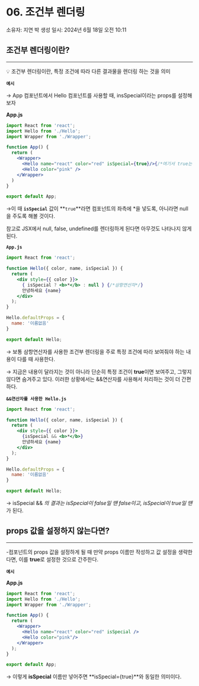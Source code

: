 # 06. 조건부 렌더링

소유자: 지연 박
생성 일시: 2024년 6월 18일 오전 10:11

## 조건부 렌더링이란?

---

<aside>
💡 조건부 렌더링이란, 특정 조건에 따라 다른 결과물을 렌더링 하는 것을 의미

</aside>

**`예시`**

→ App 컴포넌트에서 Hello 컴포넌트를 사용할 때, insSpecial이라는 props를 설정해보자

**App.js**

```jsx
import React from 'react';
import Hello from './Hello';
import Wrapper from './Wrapper';

function App() {
  return (
    <Wrapper>
      <Hello name="react" color="red" isSpecial={true}/>{/*여기서 true는 JS 값이기 때문에 중괄호로 감쌌다.*/}
      <Hello color="pink" />
    </Wrapper>
  )
}

export default App;
```

→이 때 **`isSpecial`** 값이 **`true`**라면 컴포넌트의 좌측에 *을 넣도록, 아니라면 null을 주도록 해볼 것이다. 

참고로 JSX에서 null, false, undefined를 렌더링하게 된다면 아무것도 나타나지 않게 된다.

**`App.js`**

```jsx
import React from 'react';

function Hello({ color, name, isSpecial }) {
  return (
    <div style={{ color }}>
      { isSpecial ? <b>*</b> : null } {/*삼항연산자*/}
      안녕하세요 {name}
    </div>
  );
}

Hello.defaultProps = {
  name: '이름없음'
}

export default Hello;
```

→ 보통 삼항연산자를 사용한 조건부 렌더링을 주로 특정 조건에 따라 보여줘야 하는 내용이 다를 때 사용한다.

→ 지금은 내용이 달라지는 것이 아니라 단순히 특정 조건이 **true**이면 보여주고, 그렇지 않다면 숨겨주고 있다. 이러한 상황에서는 &&연산자를 사용해서 처리하는 것이 더 간편하다.

**`&&연산자를 사용한 Hello.js`**

```jsx
import React from 'react';

function Hello({ color, name, isSpecial }) {
  return (
    <div style={{ color }}>
      {isSpecial && <b>*</b>}
      안녕하세요 {name}
    </div>
  );
}

Hello.defaultProps = {
  name: '이름없음'
}

export default Hello;
```

→ isSpecial && <b>*</b>의 결과는 isSpecial이 false일 땐 false이고, isSpecial이 true일 땐 <b>*</b>가 된다.

## props 값을 설정하지 않는다면?

---

-컴포넌트의 props 값을 설정하게 될 때 만약 props 이름만 작성하고 값 설정을 생략한다면, 이를 **true**로 설정한 것으로 간주한다.

**`예시`**

**App.js**

```jsx
import React from 'react';
import Hello from './Hello';
import Wrapper from './Wrapper';

function App() {
  return (
    <Wrapper>
      <Hello name="react" color="red" isSpecial />
      <Hello color="pink"/>
    </Wrapper>
  );
}

export default App;
```

→ 이렇게 **isSpecial** 이름만 넣어주면 **isSpecial={true}**와 동일한 의미이다.